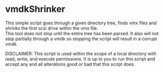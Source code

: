 # vmdkShrinker
This simple script goes through a given directory tree, finds vmx files and shrinks the first scsi drive within the vmx file.  
This tool does not stop until the entire tree has been parsed.  It also will not stop partially through a vmdk so stopping the script will result in a corrupt vmdk

DISCLAIMER: This script is used within the scope of a local directory with read, write, and execute permissions.  It is up to you to run this script and accept any and all alterations good or bad that this script does.
